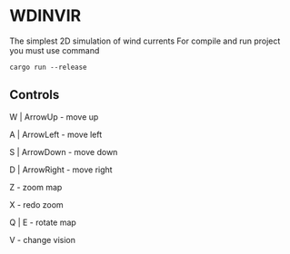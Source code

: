 # WDINVIR
The simplest 2D simulation of wind currents
For compile and run project you must use command
```
cargo run --release
```
## Controls
W | ArrowUp - move up

A | ArrowLeft - move left

S | ArrowDown - move down

D | ArrowRight - move right

Z - zoom map

X - redo zoom

Q | E - rotate map

V - change vision
